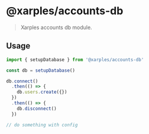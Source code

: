 # @xarples/accounts-db


> Xarples accounts db module.


## Usage
```js
import { setupDatabase } from '@xarples/accounts-db'

const db = setupDatabase()

db.connect()
  .then(() => {
    db.users.create({})
  })
  .then(() => {
    db.disconnect()
  })

// do something with config
```